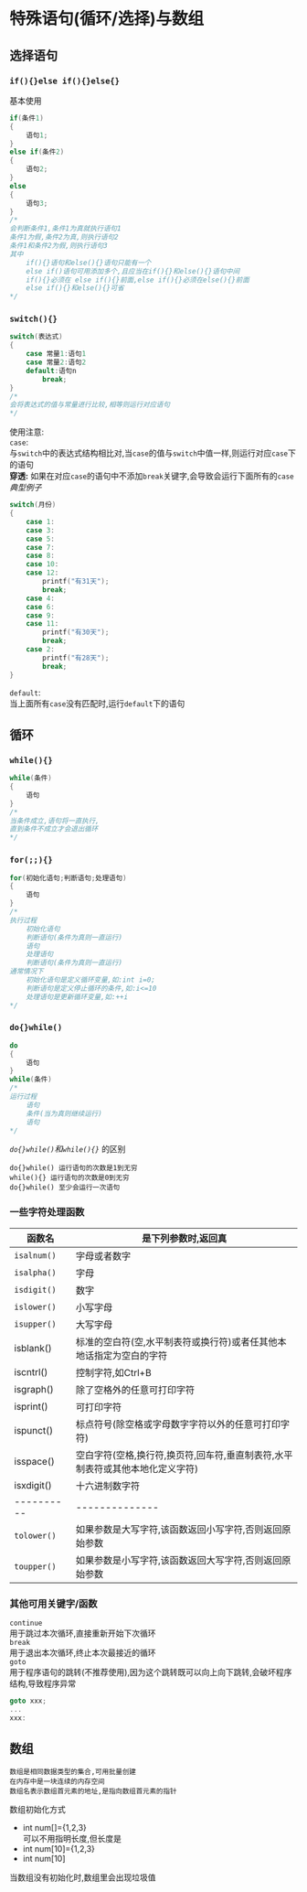 # 特殊语句(循环/选择)与数组

## 选择语句

### `if(){}else if(){}else{}`

基本使用

```c
if(条件1)
{
    语句1;
}
else if(条件2)
{
    语句2;
}
else
{
    语句3;
}
/*
会判断条件1,条件1为真就执行语句1
条件1为假,条件2为真,则执行语句2
条件1和条件2为假,则执行语句3
其中
    if(){}语句和else(){}语句只能有一个
    else if()语句可用添加多个,且应当在if(){}和else(){}语句中间
    if(){}必须在 else if(){}前面,else if(){}必须在else(){}前面
    else if(){}和else(){}可省
*/
```

### `switch(){}`

```c
switch(表达式)
{
    case 常量1:语句1
    case 常量2:语句2
    default:语句n   
        break;
}
/*
会将表达式的值与常量进行比较,相等则运行对应语句
*/
```

使用注意:  
`case`:   
    与`switch`中的表达式结构相比对,当`case`的值与`switch`中值一样,则运行对应`case`下的语句  
    **穿透:** 如果在对应`case`的语句中不添加`break`关键字,会导致会运行下面所有的`case`  
*典型例子*

```c
switch(月份)
{
    case 1:
    case 3:
    case 5:
    case 7:
    case 8:
    case 10:
    case 12:
        printf("有31天");
        break;
    case 4:
    case 6:
    case 9:
    case 11:
        printf("有30天");
        break;
    case 2:
        printf("有28天");
        break;
}
```

`default`:   
    当上面所有`case`没有匹配时,运行`default`下的语句

## 循环

### `while(){}`
```c
while(条件)
{
    语句
}
/*
当条件成立,语句将一直执行,
直到条件不成立才会退出循环
*/
```

### `for(;;){}`
```c
for(初始化语句;判断语句;处理语句)
{
    语句
}
/*
执行过程
    初始化语句
    判断语句(条件为真则一直运行)
    语句
    处理语句
    判断语句(条件为真则一直运行)
通常情况下
    初始化语句是定义循环变量,如:int i=0;
    判断语句是定义停止循环的条件,如:i<=10
    处理语句是更新循环变量,如:++i
*/
```

### `do{}while()`
```c
do
{
    语句
}
while(条件)
/*
运行过程
    语句
    条件(当为真则继续运行)
    语句
*/
```
*`do{}while()`和`while(){}`* 的区别  

    do{}while() 运行语句的次数是1到无穷  
    while(){} 运行语句的次数是0到无穷  
    do{}while() 至少会运行一次语句  
### 一些字符处理函数

| 函数名       | 是下列参数时,返回真                                                           |
| ------------ | ----------------------------------------------------------------------------- |
| `isalnum()`  | 字母或者数字                                                                  |
| `isalpha()`  | 字母                                                                          |
| `isdigit()`  | 数字                                                                          |
| `islower()`  | 小写字母                                                                      |
| `isupper()`  | 大写字母                                                                      |
| isblank()    | 标准的空白符(空,水平制表符或换行符)或者任其他本地话指定为空白的字符           |
| iscntrl()    | 控制字符,如Ctrl+B                                                             |
| isgraph()    | 除了空格外的任意可打印字符                                                    |
| isprint()    | 可打印字符                                                                    |
| ispunct()    | 标点符号(除空格或字母数字字符以外的任意可打印字符)                            |
| isspace()    | 空白字符(空格,换行符,换页符,回车符,垂直制表符,水平制表符或其他本地化定义字符) |
| isxdigit()   | 十六进制数字符                                                                |
| ----------   | --------------                                                                |
| `tolower() ` | 如果参数是大写字符,该函数返回小写字符,否则返回原始参数                        |
| `toupper()`  | 如果参数是小写字符,该函数返回大写字符,否则返回原始参数                        |
### 其他可用关键字/函数

`continue`  
用于跳过本次循环,直接重新开始下次循环  
`break`  
用于退出本次循环,终止本次最接近的循环  
`goto`  
用于程序语句的跳转(不推荐使用),因为这个跳转既可以向上向下跳转,会破坏程序结构,导致程序异常

```c
goto xxx;
...
xxx:
```

## 数组
    数组是相同数据类型的集合,可用批量创建
    在内存中是一块连续的内存空间
    数组名表示数组首元素的地址,是指向数组首元素的指针
数组初始化方式

* int num[]={1,2,3}  
    可以不用指明长度,但长度是
* int num[10]={1,2,3}
* int num[10]

当数组没有初始化时,数组里会出现垃圾值